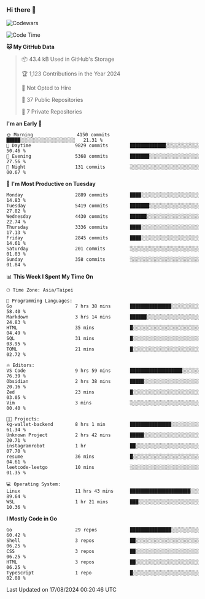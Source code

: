 ### Hi there 👋

![Codewars](https://www.codewars.com/users/omegaatt36/badges/small)

<!--START_SECTION:waka-->
![Code Time](http://img.shields.io/badge/Code%20Time-2%2C703%20hrs%2039%20mins-blue)

**🐱 My GitHub Data** 

> 📦 43.4 kB Used in GitHub's Storage 
 > 
> 🏆 1,123 Contributions in the Year 2024
 > 
> 🚫 Not Opted to Hire
 > 
> 📜 37 Public Repositories 
 > 
> 🔑 7 Private Repositories 
 > 
**I'm an Early 🐤** 

```text
🌞 Morning                4150 commits        █████░░░░░░░░░░░░░░░░░░░░   21.31 % 
🌆 Daytime                9829 commits        █████████████░░░░░░░░░░░░   50.46 % 
🌃 Evening                5368 commits        ███████░░░░░░░░░░░░░░░░░░   27.56 % 
🌙 Night                  131 commits         ░░░░░░░░░░░░░░░░░░░░░░░░░   00.67 % 
```
📅 **I'm Most Productive on Tuesday** 

```text
Monday                   2889 commits        ████░░░░░░░░░░░░░░░░░░░░░   14.83 % 
Tuesday                  5419 commits        ███████░░░░░░░░░░░░░░░░░░   27.82 % 
Wednesday                4430 commits        ██████░░░░░░░░░░░░░░░░░░░   22.74 % 
Thursday                 3336 commits        ████░░░░░░░░░░░░░░░░░░░░░   17.13 % 
Friday                   2845 commits        ████░░░░░░░░░░░░░░░░░░░░░   14.61 % 
Saturday                 201 commits         ░░░░░░░░░░░░░░░░░░░░░░░░░   01.03 % 
Sunday                   358 commits         ░░░░░░░░░░░░░░░░░░░░░░░░░   01.84 % 
```


📊 **This Week I Spent My Time On** 

```text
🕑︎ Time Zone: Asia/Taipei

💬 Programming Languages: 
Go                       7 hrs 38 mins       ███████████████░░░░░░░░░░   58.40 % 
Markdown                 3 hrs 14 mins       ██████░░░░░░░░░░░░░░░░░░░   24.83 % 
HTML                     35 mins             █░░░░░░░░░░░░░░░░░░░░░░░░   04.49 % 
SQL                      31 mins             █░░░░░░░░░░░░░░░░░░░░░░░░   03.95 % 
TOML                     21 mins             █░░░░░░░░░░░░░░░░░░░░░░░░   02.72 % 

🔥 Editors: 
VS Code                  9 hrs 59 mins       ███████████████████░░░░░░   76.39 % 
Obsidian                 2 hrs 38 mins       █████░░░░░░░░░░░░░░░░░░░░   20.16 % 
Zed                      23 mins             █░░░░░░░░░░░░░░░░░░░░░░░░   03.05 % 
Vim                      3 mins              ░░░░░░░░░░░░░░░░░░░░░░░░░   00.40 % 

🐱‍💻 Projects: 
kg-wallet-backend        8 hrs 1 min         ███████████████░░░░░░░░░░   61.34 % 
Unknown Project          2 hrs 42 mins       █████░░░░░░░░░░░░░░░░░░░░   20.71 % 
instagramrobot           1 hr                ██░░░░░░░░░░░░░░░░░░░░░░░   07.70 % 
resume                   36 mins             █░░░░░░░░░░░░░░░░░░░░░░░░   04.61 % 
leetcode-leetgo          10 mins             ░░░░░░░░░░░░░░░░░░░░░░░░░   01.35 % 

💻 Operating System: 
Linux                    11 hrs 43 mins      ██████████████████████░░░   89.64 % 
WSL                      1 hr 21 mins        ███░░░░░░░░░░░░░░░░░░░░░░   10.36 % 
```

**I Mostly Code in Go** 

```text
Go                       29 repos            ███████████████░░░░░░░░░░   60.42 % 
Shell                    3 repos             ██░░░░░░░░░░░░░░░░░░░░░░░   06.25 % 
CSS                      3 repos             ██░░░░░░░░░░░░░░░░░░░░░░░   06.25 % 
HTML                     3 repos             ██░░░░░░░░░░░░░░░░░░░░░░░   06.25 % 
TypeScript               1 repo              █░░░░░░░░░░░░░░░░░░░░░░░░   02.08 % 
```




 Last Updated on 17/08/2024 00:20:46 UTC
<!--END_SECTION:waka-->

<!--
**omegaatt36/omegaatt36** is a ✨ _special_ ✨ repository because its `README.md` (this file) appears on your GitHub profile.

Here are some ideas to get you started:

- 🔭 I’m currently working on ...
- 🌱 I’m currently learning ...
- 👯 I’m looking to collaborate on ...
- 🤔 I’m looking for help with ...
- 💬 Ask me about ...
- 📫 How to reach me: ...
- 😄 Pronouns: ...
- ⚡ Fun fact: ...
-->
